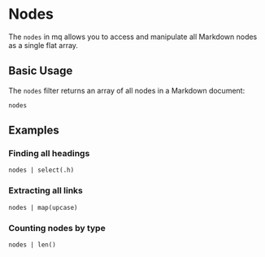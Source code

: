 # Nodes

The `nodes` in mq allows you to access and manipulate all Markdown nodes as a single flat array.

## Basic Usage

The `nodes` filter returns an array of all nodes in a Markdown document:

```mq
nodes
```

## Examples

### Finding all headings

```mq
nodes | select(.h)
```

### Extracting all links

```mq
nodes | map(upcase)
```

### Counting nodes by type

```mq
nodes | len()
```
